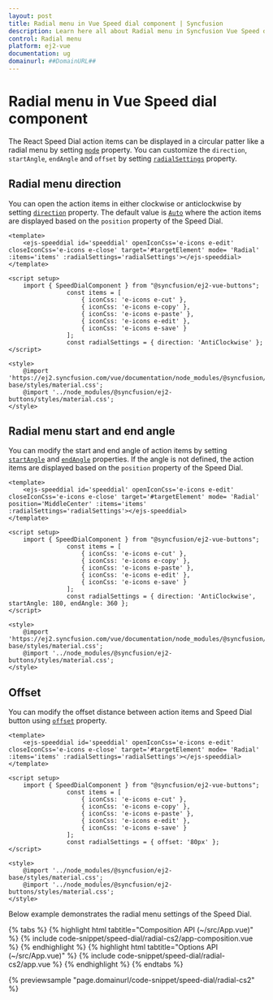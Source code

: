 ```yaml
---
layout: post
title: Radial menu in Vue Speed dial component | Syncfusion
description: Learn here all about Radial menu in Syncfusion Vue Speed dial component of Syncfusion Essential JS 2 and more.
control: Radial menu 
platform: ej2-vue
documentation: ug
domainurl: ##DomainURL##
---
```


# Radial menu in Vue Speed dial component

The React Speed Dial action items can be displayed in a circular patter like a radial menu by setting [`mode`](https://ej2.syncfusion.com/vue/documentation/api/speed-dial/#mode) property. You can customize the `direction`, `startAngle`, `endAngle` and `offset` by setting [`radialSettings`](https://ej2.syncfusion.com/vue/documentation/api/speed-dial/#radialsettings) property.

## Radial menu direction

You can open the action items in either clockwise or anticlockwise by setting [`direction`](https://ej2.syncfusion.com/vue/documentation/api/speed-dial/radialSettingsModel/#direction) property. The default value is [`Auto`](https://ej2.syncfusion.com/vue/documentation/api/speed-dial/radialDirection/) where the action items are displayed based on the `position` property of the Speed Dial.

```
<template>
    <ejs-speeddial id='speeddial' openIconCss='e-icons e-edit' closeIconCss='e-icons e-close' target='#targetElement' mode= 'Radial' :items='items' :radialSettings='radialSettings'></ejs-speeddial>
</template>

<script setup>
    import { SpeedDialComponent } from "@syncfusion/ej2-vue-buttons";
                const items = [
                    { iconCss: 'e-icons e-cut' },
                    { iconCss: 'e-icons e-copy' },
                    { iconCss: 'e-icons e-paste' },
                    { iconCss: 'e-icons e-edit' },
                    { iconCss: 'e-icons e-save' }
                ];
                const radialSettings = { direction: 'AntiClockwise' };
</script>

<style>
    @import 'https://ej2.syncfusion.com/vue/documentation/node_modules/@syncfusion/ej2-base/styles/material.css';
    @import '../node_modules/@syncfusion/ej2-buttons/styles/material.css';
</style>
```

## Radial menu start and end angle

You can modify the start and end angle of action items by setting [`startAngle`](https://ej2.syncfusion.com/vue/documentation/api/speed-dial/radialSettingsModel/#startangle) and [`endAngle`](https://ej2.syncfusion.com/vue/documentation/api/speed-dial/radialSettingsModel/#endangle) properties. If the angle is not defined, the action items are displayed based on the `position` property of the Speed Dial.

```
<template>
    <ejs-speeddial id='speeddial' openIconCss='e-icons e-edit' closeIconCss='e-icons e-close' target='#targetElement' mode= 'Radial' position='MiddleCenter' :items='items' :radialSettings='radialSettings'></ejs-speeddial>
</template>

<script setup>
    import { SpeedDialComponent } from "@syncfusion/ej2-vue-buttons";
                const items = [
                    { iconCss: 'e-icons e-cut' },
                    { iconCss: 'e-icons e-copy' },
                    { iconCss: 'e-icons e-paste' },
                    { iconCss: 'e-icons e-edit' },
                    { iconCss: 'e-icons e-save' }
                ];
                const radialSettings = { direction: 'AntiClockwise', startAngle: 180, endAngle: 360 };
</script>

<style>
    @import 'https://ej2.syncfusion.com/vue/documentation/node_modules/@syncfusion/ej2-base/styles/material.css';
    @import '../node_modules/@syncfusion/ej2-buttons/styles/material.css';
</style>
```

## Offset

You can modify the offset distance between action items and Speed Dial button using [`offset`](https://ej2.syncfusion.com/vue/documentation/api/speed-dial/radialSettingsModel/#offset) property.

```
<template>
    <ejs-speeddial id='speeddial' openIconCss='e-icons e-edit' closeIconCss='e-icons e-close' target='#targetElement' mode= 'Radial' :items='items' :radialSettings='radialSettings'></ejs-speeddial>
</template>

<script setup>
    import { SpeedDialComponent } from "@syncfusion/ej2-vue-buttons";
                const items = [
                    { iconCss: 'e-icons e-cut' },
                    { iconCss: 'e-icons e-copy' },
                    { iconCss: 'e-icons e-paste' },
                    { iconCss: 'e-icons e-edit' },
                    { iconCss: 'e-icons e-save' }
                ];
                const radialSettings = { offset: '80px' };
</script>

<style>
    @import '../node_modules/@syncfusion/ej2-base/styles/material.css';
    @import '../node_modules/@syncfusion/ej2-buttons/styles/material.css';
</style>
```

Below example demonstrates the radial menu settings of the Speed Dial.

{% tabs %}
{% highlight html tabtitle="Composition API (~/src/App.vue)" %}
{% include code-snippet/speed-dial/radial-cs2/app-composition.vue %}
{% endhighlight %}
{% highlight html tabtitle="Options API (~/src/App.vue)" %}
{% include code-snippet/speed-dial/radial-cs2/app.vue %}
{% endhighlight %}
{% endtabs %}
        
{% previewsample "page.domainurl/code-snippet/speed-dial/radial-cs2" %}